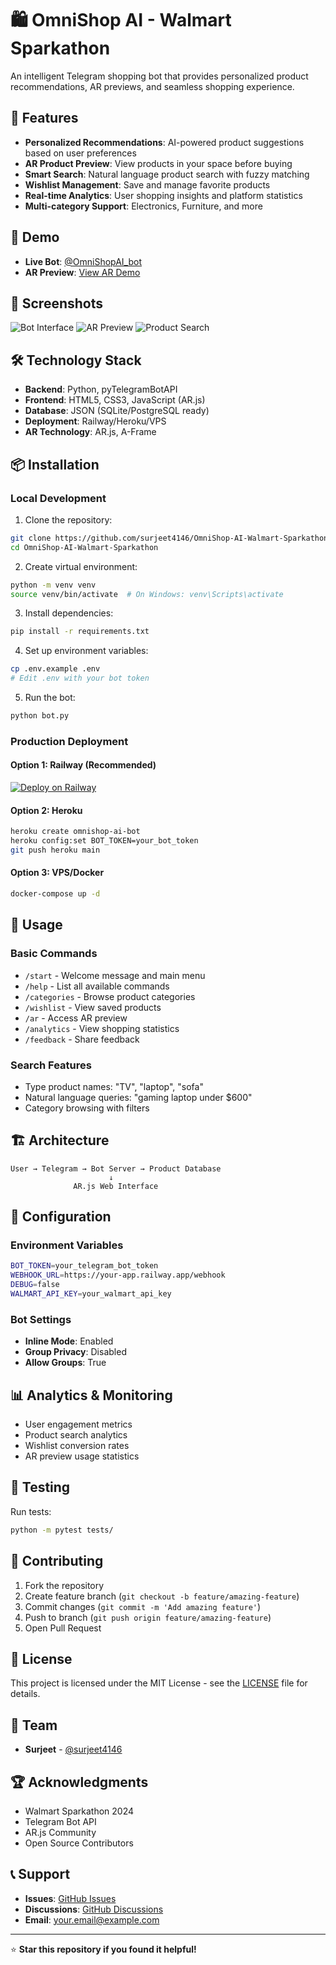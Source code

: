 # 🛍️ OmniShop AI - Walmart Sparkathon

An intelligent Telegram shopping bot that provides personalized product recommendations, AR previews, and seamless shopping experience.

## 🌟 Features

- **Personalized Recommendations**: AI-powered product suggestions based on user preferences
- **AR Product Preview**: View products in your space before buying
- **Smart Search**: Natural language product search with fuzzy matching
- **Wishlist Management**: Save and manage favorite products
- **Real-time Analytics**: User shopping insights and platform statistics
- **Multi-category Support**: Electronics, Furniture, and more

## 🚀 Demo

- **Live Bot**: [@OmniShopAI_bot](https://t.me/your_bot_username)
- **AR Preview**: [View AR Demo](https://surjeet4146.github.io/OmniShop-AI-Walmart-Sparkathon/ar.html)

## 📱 Screenshots

![Bot Interface](assets/screenshots/bot-interface.png)
![AR Preview](assets/screenshots/ar-preview.png)
![Product Search](assets/screenshots/product-search.png)

## 🛠️ Technology Stack

- **Backend**: Python, pyTelegramBotAPI
- **Frontend**: HTML5, CSS3, JavaScript (AR.js)
- **Database**: JSON (SQLite/PostgreSQL ready)
- **Deployment**: Railway/Heroku/VPS
- **AR Technology**: AR.js, A-Frame

## 📦 Installation

### Local Development

1. Clone the repository:
```bash
git clone https://github.com/surjeet4146/OmniShop-AI-Walmart-Sparkathon.git
cd OmniShop-AI-Walmart-Sparkathon
```

2. Create virtual environment:
```bash
python -m venv venv
source venv/bin/activate  # On Windows: venv\Scripts\activate
```

3. Install dependencies:
```bash
pip install -r requirements.txt
```

4. Set up environment variables:
```bash
cp .env.example .env
# Edit .env with your bot token
```

5. Run the bot:
```bash
python bot.py
```

### Production Deployment

#### Option 1: Railway (Recommended)
[![Deploy on Railway](https://railway.app/button.svg)](https://railway.app/new/template?template=https://github.com/surjeet4146/OmniShop-AI-Walmart-Sparkathon)

#### Option 2: Heroku
```bash
heroku create omnishop-ai-bot
heroku config:set BOT_TOKEN=your_bot_token
git push heroku main
```

#### Option 3: VPS/Docker
```bash
docker-compose up -d
```

## 🎯 Usage

### Basic Commands
- `/start` - Welcome message and main menu
- `/help` - List all available commands
- `/categories` - Browse product categories
- `/wishlist` - View saved products
- `/ar` - Access AR preview
- `/analytics` - View shopping statistics
- `/feedback` - Share feedback

### Search Features
- Type product names: "TV", "laptop", "sofa"
- Natural language queries: "gaming laptop under $600"
- Category browsing with filters

## 🏗️ Architecture

```
User → Telegram → Bot Server → Product Database
                      ↓
              AR.js Web Interface
```

## 🔧 Configuration

### Environment Variables
```bash
BOT_TOKEN=your_telegram_bot_token
WEBHOOK_URL=https://your-app.railway.app/webhook
DEBUG=false
WALMART_API_KEY=your_walmart_api_key
```

### Bot Settings
- **Inline Mode**: Enabled
- **Group Privacy**: Disabled
- **Allow Groups**: True

## 📊 Analytics & Monitoring

- User engagement metrics
- Product search analytics
- Wishlist conversion rates
- AR preview usage statistics

## 🧪 Testing

Run tests:
```bash
python -m pytest tests/
```

## 🤝 Contributing

1. Fork the repository
2. Create feature branch (`git checkout -b feature/amazing-feature`)
3. Commit changes (`git commit -m 'Add amazing feature'`)
4. Push to branch (`git push origin feature/amazing-feature`)
5. Open Pull Request

## 📄 License

This project is licensed under the MIT License - see the [LICENSE](LICENSE) file for details.

## 👥 Team

- **Surjeet** - [@surjeet4146](https://github.com/surjeet4146)

## 🏆 Acknowledgments

- Walmart Sparkathon 2024
- Telegram Bot API
- AR.js Community
- Open Source Contributors

## 📞 Support

- **Issues**: [GitHub Issues](https://github.com/surjeet4146/OmniShop-AI-Walmart-Sparkathon/issues)
- **Discussions**: [GitHub Discussions](https://github.com/surjeet4146/OmniShop-AI-Walmart-Sparkathon/discussions)
- **Email**: your.email@example.com

---

⭐ **Star this repository if you found it helpful!**